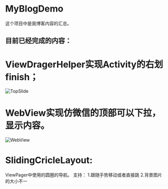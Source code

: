 # MyBlogDemo
这个项目中是我博客内容的汇总。

## 目前已经完成的内容：


# ViewDragerHelper实现Activity的右划finish；

![TopSlide](https://raw.githubusercontent.com/lovejjfg/MyBlogDemo/master/screenshot/test1.gif)

# WebView实现仿微信的顶部可以下拉，显示内容。
![WebView](https://raw.githubusercontent.com/lovejjfg/MyBlogDemo/master/screenshot/test3.gif)




# SlidingCricleLayout:

ViewPager中使用的圆圈的导航。
支持：
1.跟随手势移动或者直接跳
2.背景图片的大小不一

